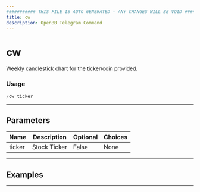 ```yaml
---
########### THIS FILE IS AUTO GENERATED - ANY CHANGES WILL BE VOID ###########
title: cw
description: OpenBB Telegram Command
---
```


# cw

Weekly candlestick chart for the ticker/coin provided.

### Usage

```python wordwrap
/cw ticker
```

---

## Parameters

| Name | Description | Optional | Choices |
| ---- | ----------- | -------- | ------- |
| ticker | Stock Ticker | False | None |


---

## Examples


---
